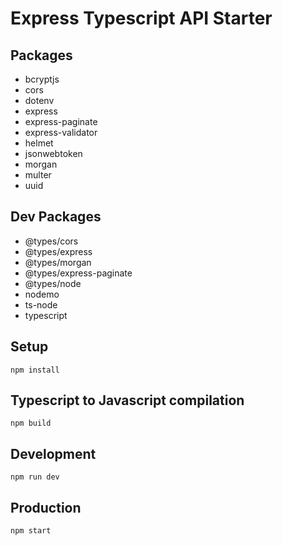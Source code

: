 # Express Typescript API Starter

## Packages

* bcryptjs
* cors
* dotenv
* express
* express-paginate
* express-validator
* helmet
* jsonwebtoken
* morgan
* multer
* uuid

## Dev Packages

* @types/cors
* @types/express
* @types/morgan
* @types/express-paginate
* @types/node
* nodemo
* ts-node
* typescript

## Setup

```text
npm install
```

## Typescript to Javascript compilation

```text
npm build
```

## Development

```text
npm run dev
```

## Production

```text
npm start
```
